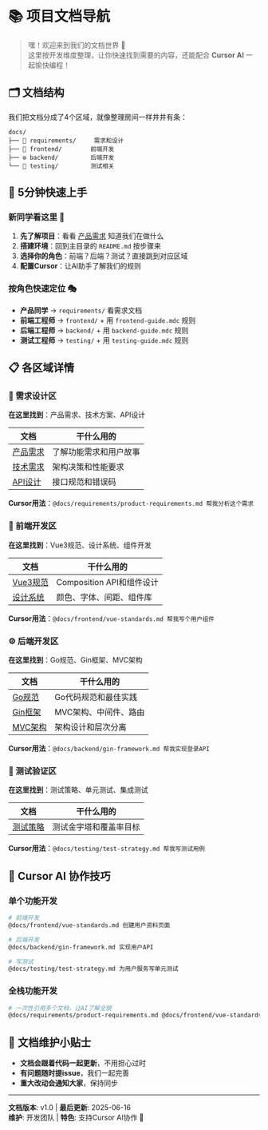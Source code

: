 # 📚 项目文档导航

> 嘿！欢迎来到我们的文档世界 🌟  
> 这里按开发维度整理，让你快速找到需要的内容，还能配合 **Cursor AI** 一起愉快编程！

## 🗂️ 文档结构

我们把文档分成了4个区域，就像整理房间一样井井有条：

```
docs/
├── 🎯 requirements/     需求和设计
├── 🎨 frontend/        前端开发  
├── ⚙️ backend/         后端开发
└── 🧪 testing/         测试相关
```

## 🚀 5分钟快速上手

### 新同学看这里 👋
1. **先了解项目**：看看 [产品需求](requirements/product-requirements.md) 知道我们在做什么
2. **搭建环境**：回到主目录的 `README.md` 按步骤来
3. **选择你的角色**：前端？后端？测试？直接跳到对应区域
4. **配置Cursor**：让AI助手了解我们的规则

### 按角色快速定位 🎭
- **产品同学** → `requirements/` 看需求文档
- **前端工程师** → `frontend/` + 用 `frontend-guide.mdc` 规则
- **后端工程师** → `backend/` + 用 `backend-guide.mdc` 规则  
- **测试工程师** → `testing/` + 用 `testing-guide.mdc` 规则

## 📋 各区域详情

### 🎯 需求设计区
**在这里找到**：产品需求、技术方案、API设计

| 文档 | 干什么用的 |
|------|-----------|
| [产品需求](requirements/product-requirements.md) | 了解功能需求和用户故事 |
| [技术需求](requirements/technical-requirements.md) | 架构决策和性能要求 |
| [API设计](requirements/api-design.md) | 接口规范和错误码 |

**Cursor用法**：`@docs/requirements/product-requirements.md 帮我分析这个需求`

### 🎨 前端开发区  
**在这里找到**：Vue3规范、设计系统、组件开发

| 文档 | 干什么用的 |
|------|-----------|
| [Vue3规范](frontend/vue-standards.md) | Composition API和组件设计 |
| [设计系统](frontend/design-system.md) | 颜色、字体、间距、组件库 |

**Cursor用法**：`@docs/frontend/vue-standards.md 帮我写个用户组件`

### ⚙️ 后端开发区
**在这里找到**：Go规范、Gin框架、MVC架构

| 文档 | 干什么用的 |
|------|-----------|
| [Go规范](backend/go-standards.md) | Go代码规范和最佳实践 |
| [Gin框架](backend/gin-framework.md) | MVC架构、中间件、路由 |
| [MVC架构](backend/backend-mvc-guide.md) | 架构设计和层次分离 |

**Cursor用法**：`@docs/backend/gin-framework.md 帮我实现登录API`

### 🧪 测试验证区
**在这里找到**：测试策略、单元测试、集成测试

| 文档 | 干什么用的 |
|------|-----------|
| [测试策略](testing/test-strategy.md) | 测试金字塔和覆盖率目标 |

**Cursor用法**：`@docs/testing/test-strategy.md 帮我写测试用例`

## 🤖 Cursor AI 协作技巧

### 单个功能开发
```bash
# 前端开发
@docs/frontend/vue-standards.md 创建用户资料页面

# 后端开发  
@docs/backend/gin-framework.md 实现用户API

# 写测试
@docs/testing/test-strategy.md 为用户服务写单元测试
```

### 全栈功能开发
```bash
# 一次性引用多个文档，让AI了解全貌
@docs/requirements/product-requirements.md @docs/frontend/vue-standards.md @docs/backend/gin-framework.md 实现完整的用户登录功能
```

## 📝 文档维护小贴士

- **文档会跟着代码一起更新**，不用担心过时
- **有问题随时提issue**，我们一起完善
- **重大改动会通知大家**，保持同步

---

**文档版本**: v1.0 | **最后更新**: 2025-06-16  
**维护**: 开发团队 | **特色**: 支持Cursor AI协作 🚀 